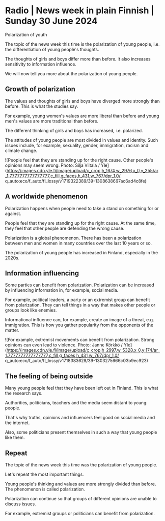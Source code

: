 # Radio \| News week in plain Finnish \| Sunday 30 June 2024

Polarization of youth

The topic of the news week this time is the polarization of young people, i.e. the differentiation of young people's thoughts.

The thoughts of girls and boys differ more than before. It also increases sensitivity to information influence.

We will now tell you more about the polarization of young people.

## Growth of polarization

The values and thoughts of girls and boys have diverged more strongly than before. This is what the studies say.

For example, young women's values are more liberal than before and young men's values are more traditional than before.

The different thinking of girls and boys has increased, i.e. polarized.

The attitudes of young people are most divided in values and identity. Such issues include, for example, sexuality, gender, immigration, racism and climate change.

![People feel that they are standing up for the right cause. Other people's opinions may seem wrong. Photo: Silja Viitala / Yle](https://images.cdn.yle.fi/image/upload/c_crop,h_1674,w_2976,x_0,y_255/ar_1.7777777777777777,c_fill,g_faces,h_431,w_767/dpr_1.0/ q_auto:eco/f_auto/fl_lossy/v1719322389/39-1308638667ac6ad4c8fe)

## A worldwide phenomenon

Polarization happens when people need to take a stand on something for or against.

People feel that they are standing up for the right cause. At the same time, they feel that other people are defending the wrong cause.

Polarization is a global phenomenon. There has been a polarization between men and women in many countries over the last 10 years or so.

The polarization of young people has increased in Finland, especially in the 2020s.

## Information influencing

Some parties can benefit from polarization. Polarization can be increased by influencing information in, for example, social media.

For example, political leaders, a party or an extremist group can benefit from polarization. They can tell things in a way that makes other people or groups look like enemies.

Informational influence can, for example, create an image of a threat, e.g. immigration. This is how you gather popularity from the opponents of the matter.

![For example, extremist movements can benefit from polarization. Strong opinions can even lead to violence. Photo: Janne Körkkö / Yle](https://images.cdn.yle.fi/image/upload/c_crop,h_2997,w_5328,x_0,y_174/ar_1.7777777777777777,c_fill,g_faces,h_431,w_767/dpr_1.0/ q_auto:eco/f_auto/fl_lossy/v1718383628/39-1303275666c03b9ec923)

## The feeling of being outside

Many young people feel that they have been left out in Finland. This is what the research says.

Authorities, politicians, teachers and the media seem distant to young people.

That's why truths, opinions and influencers feel good on social media and the internet.

Also, some politicians present themselves in such a way that young people like them.

## Repeat

The topic of the news week this time was the polarization of young people.

Let's repeat the most important things.

Young people's thinking and values are more strongly divided than before. The phenomenon is called polarization.

Polarization can continue so that groups of different opinions are unable to discuss issues.

For example, extremist groups or politicians can benefit from polarization.

